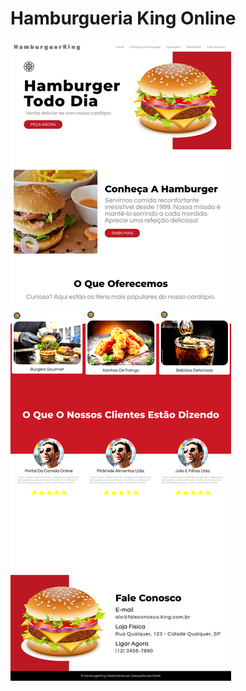 # Hamburgueria King Online

![HamburgerKing Home](https://raw.githubusercontent.com/ezequielsousa-devbr/hamburgerking/modify__layout/assets/arquivos/imagens/http_undisturbed-reserve.cloudvent.netundisturbed-reserve.cloudvent.net.png)
